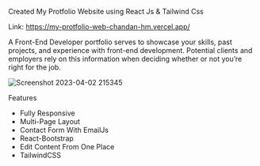 Created My Protfolio Website using React Js & Tailwind Css

Link: https://my-protfolio-web-chandan-hm.vercel.app/

A Front-End Developer portfolio serves to showcase your skills, past projects, and experience with front-end development. Potential clients and employers rely on this information when deciding whether or not you’re right for the job.

![Screenshot 2023-04-02 215345](https://user-images.githubusercontent.com/109410990/229365831-ac8c2058-2e22-435a-9409-7088c5478018.png)

Features

* Fully Responsive
* Multi-Page Layout
* Contact Form With EmailJs
* React-Bootstrap
* Edit Content From One Place
* TailwindCSS
